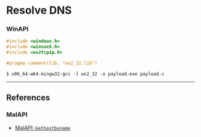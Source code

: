 # Resolve DNS

### WinAPI

```c
#include <windows.h>
#include <winsock.h>
#include <ws2tcpip.h>

#pragma comment(lib, "ws2_32.lib")
```

```
$ x86_64-w64-mingw32-gcc -l ws2_32 -o payload.exe payload.c
```

---
## References

### MalAPI

- [MalAPI: `Gethostbyname`](https://malapi.io/winapi/Gethostbyname)